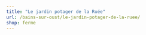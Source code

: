 ```yaml
---
title: "Le jardin potager de la Ruée"
url: /bains-sur-oust/le-jardin-potager-de-la-ruee/
shop: ferme
---
```

